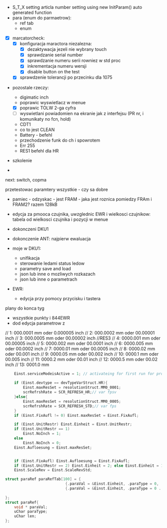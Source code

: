 - S_T_X setting articla number setting using new InitParam() auto generated function
- para (enum do parmaetrow):
	- ref tab
	- enum
- [x] marcatorcheck:
	- [x] konfiguracja maractora niezalezna:
		- [x] dezaktywacja jezeli nie wybrany touch
		- [x] sprawdzanie serial number
		- [x] sprawdzanie numeru serii rowniez w std proc
		- [x] inkrementacja numeru wersji
		- [x] disable button on the test
	- [x] sprawdzenie tolerancji po przecinku dla 1075

- pozostale rzeczy:
	- digimatic inch
	- poprawic wyswietlacz w menue
	- [x] poprawic TOLW 2-ga cyfra
	- [ ] wyswietlani powiadomien na ekranie jak z interfejsu (PR nr, i komunikaty no fcn, hold)
	- CDT1
	- co to jest CLEAN
	- Battery - befehl
	- przechodzenie funk do ch i spowrotem
	- Err 255
	- RES1 befehl dla HR

- szkolenie 
- 

next:
switch, copma

przetestowac paramtery wszystkie - czy sa dobre
- pamiec - odzyskac - jest FRAM - jaka jest roznica pomiedzy FRAm i FRAM2? razem 128kB



- edycja za pmooca czujnika, uwzglednic EWR i wielkosci czujnikow: tabela od wielkosci czujnika i pozycji w menue
- dokonczeni DKU1
- dokonczenie ANT: najpierw ewaluacja 
- moje w DKU1:
	- unifikacja
	- sterowanie ledami status ledow
	- parametry save and load
	- json lub inne o mozliwych  rozkazach
	- json lub inne o parametrach
- EWR:
	- edycja przy pomocy przycisku  i tastera





plany do konca tyg
- wszystkie punkty i 844EWR
- dod edycja parametrow z


//     1: 000.0001 mm  oder  0.000005 inch
//     2: 000.0002 mm  oder  00.00001 inch
//     3: 000.0005 mm  oder  00.00002 inch //RES3
//     4: 0000.001 mm  oder  00.00005 inch
//     5: 0000.002 mm  oder  00.0001  inch
//     6: 0000.005 mm  oder  00.0002  inch
//     7: 0000.01  mm  oder  00.0005  inch
//     8: 0000.02  mm  oder  00.001   inch
//     9: 0000.05  mm  oder  00.002   inch
//    10: 0000.1   mm  oder  00.005   inch
//    11: 0000.2   mm  oder  00.01    inch
//    12: 0000.5   mm  oder  00.02    inch
//    13: 0001.0   mm


```c
	Einst.serviceModeisActive = 1; // activateing for first run for production
	
	if (Einst.devtype == devTypeVarStruct.HR){
		Einst.maxResSet = resolutionStruct.MM0_0001;
		scrRefrshRate = SCR_REFRESH_HR;// var fpsv
	}else{
		Einst.maxResSet = resolutionStruct.MM0_0005;
		scrRefrshRate = SCR_REFRESH_STD;// var fps
	}
	if (Einst.FixAufl != 0) Einst.maxResSet = Einst.FixAufl;

	if (Einst.UnitRestr) Einst.Einheit = Einst.UnitRestr;
	if (Einst.UnitRestr == 1)
		Einst.NoInch = 1;
	else
		Einst.NoInch = 0;
	Einst.Aufloesung = Einst.maxResSet;


	if (Einst.FixAufl) Einst.Aufloesung = Einst.FixAufl;
	if (Einst.UnitRestr == 2) Einst.Einheit = 2; else Einst.Einheit = 1;
	Einst.ScaleRev = Einst.ScaleRevStd;
```


```c
struct paraRef paraRefTab[100] = {
                           {.paraVal = &Einst.Einheit, .paraType = 0, .len = 1},
                           {.paraVal = &Einst.Einheit, .paraType = 0 . len = 1},
                           
};
struct paraRef{
    void * paraVal;
    uChar paraType;
    uChar len;
};
```